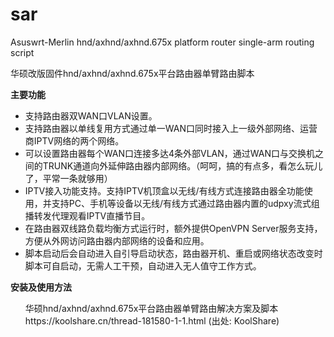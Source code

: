 # sar
Asuswrt-Merlin hnd/axhnd/axhnd.675x platform router single-arm routing script

华硕改版固件hnd/axhnd/axhnd.675x平台路由器单臂路由脚本

<strong>主要功能</strong>
<ul><li>支持路由器双WAN口VLAN设置。</li>
<li>支持路由器以单线复用方式通过单一WAN口同时接入上一级外部网络、运营商IPTV网络的两个网络。</li>
<li>可以设置路由器每个WAN口连接多达4条外部VLAN，通过WAN口与交换机之间的TRUNK通道向外延伸路由器内部网络。（呵呵，搞的有点多，看怎么玩儿了，平常一条就够用）</li>
<li>IPTV接入功能支持。支持IPTV机顶盒以无线/有线方式连接路由器全功能使用，并支持PC、手机等设备以无线/有线方式通过路由器内置的udpxy流式组播转发代理观看IPTV直播节目。</li>
<li>在路由器双线路负载均衡方式运行时，额外提供OpenVPN Server服务支持，方便从外网访问路由器内部网络的设备和应用。</li>
<li>脚本启动后会自动进入自引导启动状态，路由器开机、重启或网络状态改变时脚本可自启动，无需人工干预，自动进入无人值守工作方式。</li></ul>

<strong>安装及使用方法</strong>
<ul>华硕hnd/axhnd/axhnd.675x平台路由器单臂路由解决方案及脚本
https://koolshare.cn/thread-181580-1-1.html
(出处: KoolShare)</ul>
  
